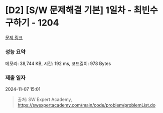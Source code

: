 # [D2] [S/W 문제해결 기본] 1일차 - 최빈수 구하기 - 1204 

[문제 링크](https://swexpertacademy.com/main/code/problem/problemDetail.do?contestProbId=AV13zo1KAAACFAYh) 

### 성능 요약

메모리: 38,744 KB, 시간: 192 ms, 코드길이: 978 Bytes

### 제출 일자

2024-11-07 15:01



> 출처: SW Expert Academy, https://swexpertacademy.com/main/code/problem/problemList.do
